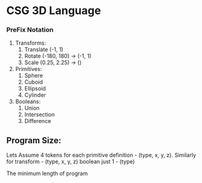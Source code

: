 # CSG 3D Language

### PreFix Notation

1) Transforms:
   1) Translate (-1, 1)
   2) Rotate (-180, 180) -> (-1, 1)
   3) Scale (0.25, 2.25) -> ()
2) Primitives:
   1) Sphere
   2) Cuboid
   3) Ellipsoid
   4) Cylinder
3) Booleans:
   1) Union
   2) Intersection
   3) Difference


## Program Size: 

Lets Assume 4 tokens for each primitive definition - (type, x, y, z).
Similarly for transform - (type, x, y, z)
boolean  just 1 - (type)

The minimum length of program 